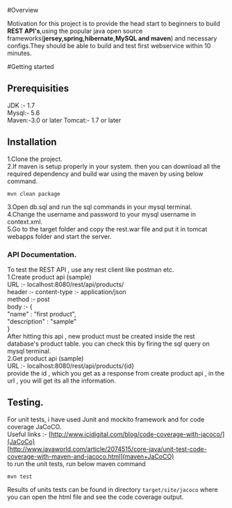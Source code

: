 #Overview

Motivation for this project is to provide the head start to beginners to build **REST API's**,using the popular java open source frameworks(**jersey,spring,hibernate,MySQL and maven**) and necessary configs.They should be able to build and test first webservice within 10 minutes.

#Getting started
## Prerequisities
JDK :- 1.7  
Mysql:- 5.6  
Maven:-3.0 or later
Tomcat:- 1.7 or later

## Installation
1.Clone the project.<br>
2.If maven is setup properly in your system. then you can download all the required dependency and build war using the maven by using below command.<br>
```
mvn clean package
```

3.Open db.sql and run the sql commands in your mysql terminal.<br>
4.Change the username and password to your mysql username in context.xml.<br>
5.Go to the target folder and copy the rest.war file and put it in tomcat webapps folder and start the server.<br>

### API Documentation.
To test the REST API , use any rest client like postman etc.<br>
1.Create product api (sample)<br>
URL :- localhost:8080/rest/api/products/<br>
header :- content-type :- application/json<br>
method :- post<br>
body :- {<br>
    "name" : "first product",<br>
    "description" : "sample"<br>
}<br>
After hitting this api , new product must be created inside the rest database's product table. 
you can check this by firing the sql query on mysql terminal.<br>
2.Get product api (sample)<br>
URL :- localhost:8080/rest/api/products/{id}<br>
provide the id , which you get as a response from create product api , in the url , you will get its all the information.

## Testing.
For unit tests, i have used Junit and mockito framework and for code coverage JaCoCO.  
Useful links :- [http://www.icidigital.com/blog/code-coverage-with-jacoco/](JaCoCo)   
[http://www.javaworld.com/article/2074515/core-java/unit-test-code-coverage-with-maven-and-jacoco.html](maven+JaCoCO)  
to run the unit tests, run below maven command
```
mvn test
```

Results of units tests can be found in directory `target/site/jacoco` where you can open the html file and see the code coverage output.

